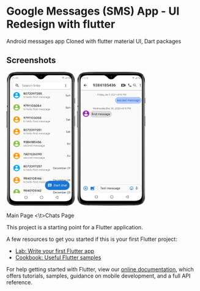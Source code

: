 # Google Messages (SMS) App - UI Redesign with flutter

Android messages app Cloned with flutter material UI, Dart packages

## Screenshots

<img src ="assets/images/1.png" height = "350" width = "180"/>        <img src ="assets/images/2.png" height = "350" width = "180"/>

Main Page <\t>Chats Page

This project is a starting point for a Flutter application.

A few resources to get you started if this is your first Flutter project:

- [Lab: Write your first Flutter app](https://flutter.dev/docs/get-started/codelab)
- [Cookbook: Useful Flutter samples](https://flutter.dev/docs/cookbook)

For help getting started with Flutter, view our
[online documentation](https://flutter.dev/docs), which offers tutorials,
samples, guidance on mobile development, and a full API reference.
